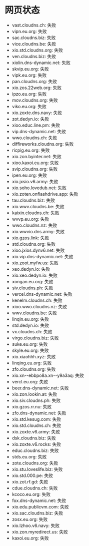 # 网页状态
- vast.cloudns.ch: 失败
- vipn.eu.org: 失败
- sac.cloudns.biz: 失败
- vice.cloudns.be: 失败
- xio.std.cloudns.org: 失败
- ven.cloudns.biz: 失败
- xiolin.dns-dynamic.net: 失败
- skvip.eu.org: 失败
- vipk.eu.org: 失败
- pan.cloudns.org: 失败
- xio.zos.22web.org: 失败
- ipzo.eu.org: 失败
- mov.cloudns.org: 失败
- viko.eu.org: 失败
- xio.zoxte.dns.navy: 失败
- zot.dedyn.io: 失败
- xioo.educ.line.pm: 失败
- vip.dns-dynamic.net: 失败
- wwo.cloudns.ch: 失败
- diffireworks.cloudns.org: 失败
- ricpig.eu.org: 失败
- xio.zon.byinter.net: 失败
- xioo.kaxoi.eu.org: 失败
- svip.cloudns.org: 失败
- ipen.eu.org: 失败
- xio.jxsio.v6.army: 失败
- xio.soho.lovedub.net: 失败
- xio.zoten.onflashdrive.app: 失败
- tau.cloudns.biz: 失败
- xio.wwv.cloudns.be: 失败
- kaixin.cloudns.ch: 失败
- wvvp.eu.org: 失败
- wwo.cloudns.nz: 失败
- xio.wwvio.dns.army: 失败
- xio.gzos.link: 失败
- std.cloudns.org: 失败
- xioo.jxios.dynv6.net: 失败
- xio.vip.dns-dynamic.net: 失败
- xio.zoot.myfw.us: 失败
- xeo.dedyn.io: 失败
- xio.xeo.dedyn.io: 失败
- xongan.eu.org: 失败
- siv.cloudns.ph: 失败
- vercel.dns-dynamic.net: 失败
- kenelm.cloudns.ch: 失败
- xioo.wwo.cloudns.nz: 失败
- wwv.cloudns.be: 失败
- linqin.eu.org: 失败
- std.dedyn.io: 失败
- vx.cloudns.ch: 失败
- virgo.cloudns.biz: 失败
- suke.eu.org: 失败
- skyle.eu.org: 失败
- xio.xiaohhh.xyz: 失败
- linqing.eu.org: 失败
- zfo.cloudns.org: 失败
- xio.xn--ebbpo8a.xn--y9a3aq: 失败
- vercl.eu.org: 失败
- beer.dns-dynamic.net: 失败
- xio.zon.lookin.at: 失败
- xio.siv.cloudns.ph: 失败
- xio.gzos.rr.nu: 失败
- zfo.dns-dynamic.net: 失败
- xio.std.kesug.com: 失败
- xio.std.cloudns.ch: 失败
- xio.zoxte.v6.army: 失败
- dsk.cloudns.biz: 失败
- xio.zoxte.v6.rocks: 失败
- educ.cloudns.biz: 失败
- stds.eu.org: 失败
- zote.cloudns.org: 失败
- xio.stu.loveslife.biz: 失败
- xio.std.000.pe: 失败
- xio.zot.rf.gd: 失败
- cdue.cloudns.ch: 失败
- kcoco.eu.org: 失败
- fox.dns-dynamic.net: 失败
- xio.edu.publicvm.com: 失败
- xio.sac.cloudns.biz: 失败
- zosx.eu.org: 失败
- xio.lzhoo.v6.navy: 失败
- xio.zon.myredirect.us: 失败
- kaxoi.eu.org: 失败
